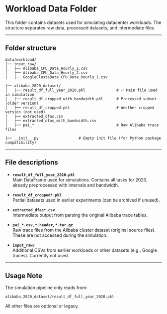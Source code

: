 # Workload Data Folder

This folder contains datasets used for simulating datacenter workloads. The structure separates raw data, processed datasets, and intermediate files.

---

## Folder structure

```
data/workload/
├── input_raw/                       
│   ├── Alibaba_CPU_Data_Hourly_1.csv
│   ├── Alibaba_CPU_Data_Hourly_2.csv
│   ├── GoogleClusteData_CPU_Data_Hourly_1.csv

├── alibaba_2020_dataset/           
│   ├── result_df_full_year_2020.pkl              # ✅ Main file used in simulation
│   ├── result_df_cropped_with_bandwidth.pkl      # Processed subset (older version)
│   ├── result_df_cropped.pkl                     # Another cropped version (not used)
│   ├── extracted_dfas.csv                        
│   ├── extracted_dfas_with_bandwidth.csv
│   ├── pai_*                                     # Raw Alibaba trace files

├── __init__.py                  # Empty init file (for Python package compatibility)
```

---

## File descriptions

- **`result_df_full_year_2020.pkl`**  
  Main DataFrame used for simulations. Contains all tasks for 2020, already preprocessed with intervals and bandwidth.

- **`result_df_cropped*.pkl`**  
  Partial datasets used in earlier experiments (can be archived if unused).

- **`extracted_dfas*.csv`**  
  Intermediate output from parsing the original Alibaba trace tables.

- **`pai_*.csv`, `*.header`, `*.tar.gz`**  
  Raw trace files from the Alibaba cluster dataset (original source files). These are not accessed during the simulation.

- **`input_raw/`**  
  Additional CSVs from earlier workloads or other datasets (e.g., Google traces). Currently not used.

---

## Usage Note

The simulation pipeline only reads from:

```
alibaba_2020_dataset/result_df_full_year_2020.pkl
```

All other files are optional or legacy.
